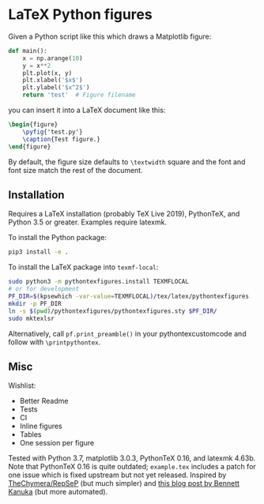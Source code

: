 # LaTeX Python figures

Given a Python script like this which draws a Matplotlib figure:
```python
def main():
    x = np.arange(10)
    y = x**2
    plt.plot(x, y)
    plt.xlabel('$x$')
    plt.ylabel('$x^2$')
    return 'test'  # Figure filename
```

you can insert it into a LaTeX document like this:

```latex
\begin{figure}
    \pyfig{'test.py'}
    \caption{Test figure.}
\end{figure}
```

By default, the figure size defaults to `\textwidth` square and the font and font size match the rest of the document.



## Installation
Requires a LaTeX installation (probably TeX Live 2019), PythonTeX, and Python 3.5 or greater.
Examples require latexmk.

To install the Python package:
```bash
pip3 install -e .
```

To install the LaTeX package into `texmf-local`:
```bash
sudo python3 -m pythontexfigures.install TEXMFLOCAL
# or for development
PF_DIR=$(kpsewhich -var-value=TEXMFLOCAL)/tex/latex/pythontexfigures
mkdir -p PF_DIR
ln -s $(pwd)/pythontexfigures/pythontexfigures.sty $PF_DIR/
sudo mktexlsr
```

Alternatively, call `pf.print_preamble()` in your pythontexcustomcode and follow with `\printpythontex`.


## Misc

Wishlist:

* Better Readme
* Tests
* CI
* Inline figures
* Tables
* One session per figure

Tested with Python 3.7, matplotlib 3.0.3, PythonTeX 0.16, and latexmk 4.63b.
Note that PythonTeX 0.16 is quite outdated; `example.tex` includes a patch for one issue which is fixed upstream but not yet released.
Inspired by [TheChymera/RepSeP](https://github.com/TheChymera/RepSeP) (but much simpler) and [this blog post by Bennett Kanuka](http://bkanuka.com/posts/native-latex-plots/) (but more automated).
